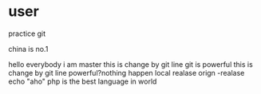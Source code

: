 # user
practice git

china is no.1

hello everybody i am master
this is change by git line 
git is powerful
this is change by git line
powerful?nothing happen
local realase
orign -realase
echo "aho"
php is the best language in world
